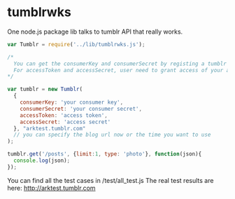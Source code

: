 tumblrwks
=========

One node.js package lib talks to tumblr API that really works.

``` javascript
var Tumblr = require('../lib/tumblrwks.js');

/*
  You can get the consumerKey and consumerSecret by registing a tumblr app: http://www.tumblr.com/oauth/apps
  For accessToken and accessSecret, user need to grant access of your app. I recommend to use: https://github.com/jaredhanson/passport-tumblr
*/

var tumblr = new Tumblr(
  {
    consumerKey: 'your consumer key',
    consumerSecret: 'your consumer secret',
    accessToken: 'access token',
    accessSecret: 'access secret'
  }, "arktest.tumblr.com"
  // you can specify the blog url now or the time you want to use
);

tumblr.get('/posts', {limit:1, type: 'photo'}, function(json){
  console.log(json);
});

```

You can find all the test cases in /test/all_test.js
The real test results are here: http://arktest.tumblr.com